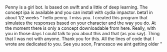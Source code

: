 Penny is a girl bot. Is based on swift and a little of deep learning. The concept ipa is available and you can install with cydia impactor. beta1 in about 1/2 weeks " hello penny. I miss you. I created this program that simulates the responses based on your character and the way you do. At the moment there is only a concept downloadable from here. Really, with you in those days I could talk to you about this and that (as you say). Thing that I was not with anyone. Thank you for this. All the lines of code that I wrote are dedicated to you. See you soon, Francesco we aint getting older "
